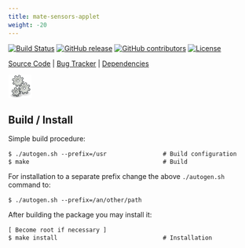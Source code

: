 ```yaml
---
title: mate-sensors-applet
weight: -20
---
```


<span class="badge-placeholder">[![Build Status](https://travis-ci.org/mate-desktop/mate-sensors-applet.svg?branch=master)](https://travis-ci.org/github/mate-desktop/mate-desktop)</span>
<span class="badge-placeholder">[![GitHub release](https://img.shields.io/github/v/release/mate-desktop/mate-sensors-applet)](https://github.com/mate-desktop/mate-desktop/releases/latest)</span>
<span class="badge-placeholder">[![GitHub contributors](https://img.shields.io/github/contributors/mate-desktop/mate-sensors-applet)](https://github.com/mate-desktop/mate-sensors-applet/graphs/contributors)</span>
<span class="badge-placeholder">[![License](https://img.shields.io/github/license/mate-desktop/mate-sensors-applet)](https://github.com/mate-desktop/mate-sensors-applet/blob/main/LICENSE)</span>

[Source Code](https://github.com/mate-desktop/mate-sensors-applet) | [Bug Tracker](https://github.com/mate-desktop/mate-sensors-applet/issues) | [Dependencies](https://github.com/mate-desktop/mate-sensors-applet/blob/master/.build.yml)

![](https://raw.githubusercontent.com/mate-desktop/mate-icon-theme/master/mate/48x48/actions/system-run.png)

## Build / Install

Simple build procedure:

```
$ ./autogen.sh --prefix=/usr                # Build configuration
$ make                                      # Build
```
For installation to a separate prefix change the above `./autogen.sh` command to:

```
$ ./autogen.sh --prefix=/an/other/path
```

After building the package you may install it:

```
[ Become root if necessary ]
$ make install                              # Installation
```


